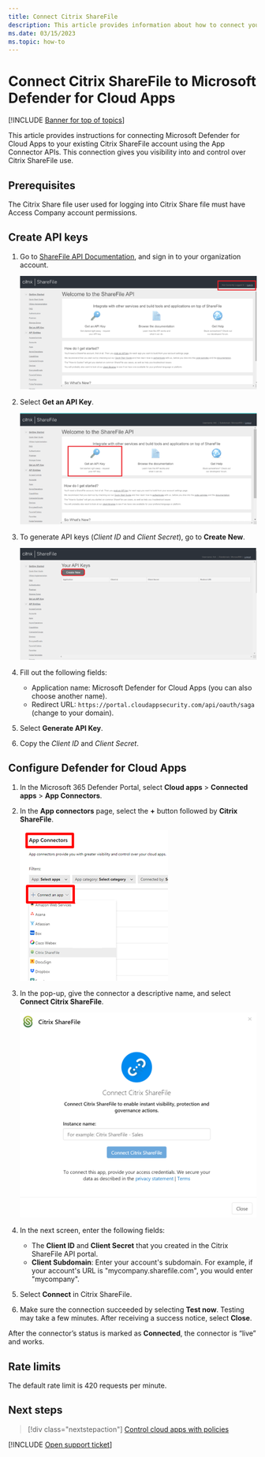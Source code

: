 ```yaml
---
title: Connect Citrix ShareFile
description: This article provides information about how to connect your Citrix ShareFile app to Defender for Cloud Apps using the API connector for visibility and control over use.
ms.date: 03/15/2023
ms.topic: how-to
---
```

# Connect Citrix ShareFile to Microsoft Defender for Cloud Apps

[!INCLUDE [Banner for top of topics](includes/banner.md)]

This article provides instructions for connecting Microsoft Defender for Cloud Apps to your existing Citrix ShareFile account using the App Connector APIs. This connection gives you visibility into and control over Citrix ShareFile use.

## Prerequisites

The Citrix Share file user used for logging into Citrix Share file must have Access Company account permissions.

## Create API keys

1. Go to [ShareFile API Documentation](https://api.sharefile.com/), and sign in to your organization account.

    ![connect Citrix ShareFile login.](media/connect-citrix-sharefile-login.png "connect Citrix ShareFile login")

1. Select **Get an API Key**.

    ![connect Citrix ShareFile API key.](media/connect-citrix-sharefile-api-key.png "connect Citrix ShareFile API key")

1. To generate API keys (*Client ID* and *Client Secret*), go to **Create New**.

    ![connect Citrix ShareFile create new key.](media/connect-citrix-sharefile-create-new.png "connect Citrix ShareFile create new key")

1. Fill out the following fields:

    - Application name: Microsoft Defender for Cloud Apps (you can also choose another name).
    - Redirect URL:  `https://portal.cloudappsecurity.com/api/oauth/saga` (change to your domain).

1. Select **Generate API Key**.

1. Copy the *Client ID* and *Client Secret*.

## Configure Defender for Cloud Apps

1. In the Microsoft 365 Defender Portal, select **Cloud apps** > **Connected apps** > **App Connectors**.

1. In the **App connectors** page, select the **+** button followed by **Citrix ShareFile**.

    ![connect Citrix ShareFile app connectors.](media/connect-citrix-sharefile-app-connectors.png "connect Citrix ShareFile app connectors")

1. In the pop-up, give the connector a descriptive name, and select **Connect Citrix ShareFile**.  

    ![connect Citrix ShareFile instance name.](media/connect-citrix-sharefile-instance-name.png "connect Citrix ShareFile instance name")

1. In the next screen, enter the following fields:

    - The **Client ID** and **Client Secret** that you created in the Citrix ShareFile API portal.
    - **Client Subdomain**: Enter your account's subdomain. For example, if your account's URL is "mycompany.sharefile.com", you would enter "mycompany".

1. Select **Connect** in Citrix ShareFile.

1. Make sure the connection succeeded by selecting **Test now**. Testing may take a few minutes. After receiving a success notice, select **Close**.

After the connector’s status is marked as **Connected**, the connector is “live” and works.

## Rate limits

The default rate limit is 420 requests per minute.  

## Next steps

> [!div class="nextstepaction"]
> [Control cloud apps with policies](control-cloud-apps-with-policies.md)

[!INCLUDE [Open support ticket](includes/support.md)]
